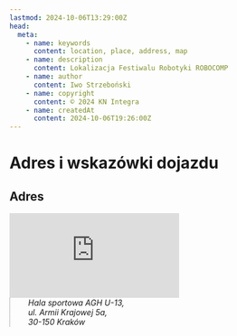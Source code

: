 ```yaml
---
lastmod: 2024-10-06T13:29:00Z
head:
  meta:
    - name: keywords
      content: location, place, address, map
    - name: description
      content: Lokalizacja Festiwalu Robotyki ROBOCOMP
    - name: author
      content: Iwo Strzeboński
    - name: copyright
      content: © 2024 KN Integra
    - name: createdAt
      content: 2024-10-06T19:26:00Z
---
```


# Adres i wskazówki dojazdu

## Adres

<div class="map-container">
  <iframe src="https://www.google.com/maps/embed?pb=!1m18!1m12!1m3!1d2560.8924722740544!2d19.898174613280695!3d50.069575371403204!2m3!1f0!2f0!3f0!3m2!1i1024!2i768!4f13.1!3m3!1m2!1s0x47165b5d40804817%3A0xaeaf5696018f65dc!2sHala%20AGH%2C%20U-13!5e0!3m2!1spl!2spl!4v1728241760239!5m2!1spl!2spl" style="border:0;" allowfullscreen="" loading="lazy" referrerpolicy="no-referrer-when-downgrade"></iframe>

  <address style="padding-left: 2rem; border-left: 1px dotted #71717a">
    Hala sportowa AGH U-13,<br />
    ul. Armii Krajowej 5a,<br />
    30-150 Kraków
  </address>
</div>
